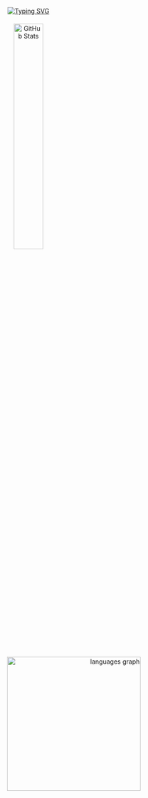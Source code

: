 <p align="center">
  <a href="https://git.io/typing-svg">
    <img src="https://readme-typing-svg.demolab.com?font=Fira+Code&pause=1000&color=cc0000&center=true&vCenter=true&width=435&lines=Welcome+to+my+page" alt="Typing SVG" />
  </a>
</p>


<p align="center" style="margin-top: 20px;">
  <img src="https://github-readme-stats.vercel.app/api?username=Xovyy&theme=shadow_red&show_icons=true" alt="GitHub Stats" width="36%" />
</p>


<p align="right">
  <img src="https://github-readme-stats.vercel.app/api/top-langs?username=Xovyy&locale=en&hide_title=false&layout=compact&card_width=100&langs_count=5&theme=shadow_red&hide_border=false" width="300" alt="languages graph" />
</p>
